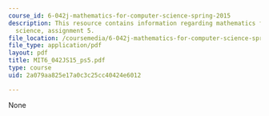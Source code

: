 ```yaml
---
course_id: 6-042j-mathematics-for-computer-science-spring-2015
description: This resource contains information regarding mathematics for computer
  science, assignment 5.
file_location: /coursemedia/6-042j-mathematics-for-computer-science-spring-2015/2a079aa825e17a0c3c25cc40424e6012_MIT6_042JS15_ps5.pdf
file_type: application/pdf
layout: pdf
title: MIT6_042JS15_ps5.pdf
type: course
uid: 2a079aa825e17a0c3c25cc40424e6012

---
```

None